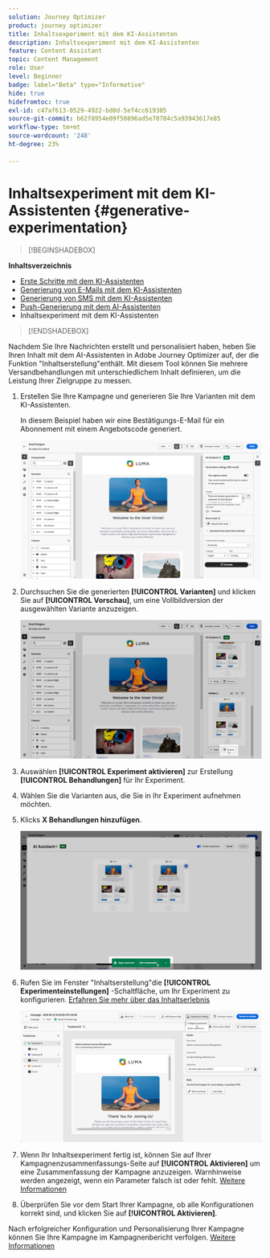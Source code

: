 ```yaml
---
solution: Journey Optimizer
product: journey optimizer
title: Inhaltsexperiment mit dem KI-Assistenten
description: Inhaltsexperiment mit dem KI-Assistenten
feature: Content Assistant
topic: Content Management
role: User
level: Beginner
badge: label="Beta" type="Informative"
hide: true
hidefromtoc: true
exl-id: c47af613-0529-4922-bd0d-5ef4cc619305
source-git-commit: b62f8954e09f50896ad5e70784c5a93943617e85
workflow-type: tm+mt
source-wordcount: '248'
ht-degree: 23%

---
```


# Inhaltsexperiment mit dem KI-Assistenten {#generative-experimentation}

>[!BEGINSHADEBOX]

**Inhaltsverzeichnis**

* [Erste Schritte mit dem KI-Assistenten](gs-generative.md)
* [Generierung von E-Mails mit dem KI-Assistenten](generative-email.md)
* [Generierung von SMS mit dem KI-Assistenten](generative-sms.md)
* [Push-Generierung mit dem AI-Assistenten](generative-push.md)
* Inhaltsexperiment mit dem KI-Assistenten

>[!ENDSHADEBOX]

Nachdem Sie Ihre Nachrichten erstellt und personalisiert haben, heben Sie Ihren Inhalt mit dem AI-Assistenten in Adobe Journey Optimizer auf, der die Funktion &quot;Inhaltserstellung&quot;enthält. Mit diesem Tool können Sie mehrere Versandbehandlungen mit unterschiedlichem Inhalt definieren, um die Leistung Ihrer Zielgruppe zu messen.

1. Erstellen Sie Ihre Kampagne und generieren Sie Ihre Varianten mit dem KI-Assistenten.

   In diesem Beispiel haben wir eine Bestätigungs-E-Mail für ein Abonnement mit einem Angebotscode generiert.

   ![](assets/experiment-genai-1.png)

1. Durchsuchen Sie die generierten **[!UICONTROL Varianten]** und klicken Sie auf **[!UICONTROL Vorschau]**, um eine Vollbildversion der ausgewählten Variante anzuzeigen.

   ![](assets/experiment-genai-2.png)

1. Auswählen **[!UICONTROL Experiment aktivieren]** zur Erstellung **[!UICONTROL Behandlungen]** für Ihr Experiment.

1. Wählen Sie die Varianten aus, die Sie in Ihr Experiment aufnehmen möchten.

1. Klicks **X Behandlungen hinzufügen**.

   ![](assets/experiment-genai-3.png)

1. Rufen Sie im Fenster &quot;Inhaltserstellung&quot;die **[!UICONTROL Experimenteinstellungen]** -Schaltfläche, um Ihr Experiment zu konfigurieren. [Erfahren Sie mehr über das Inhaltserlebnis](../campaigns/content-experiment.md)

   ![](assets/experiment-genai-4.png)

1. Wenn Ihr Inhaltsexperiment fertig ist, können Sie auf Ihrer Kampagnenzusammenfassungs-Seite auf **[!UICONTROL Aktivieren]** um eine Zusammenfassung der Kampagne anzuzeigen. Warnhinweise werden angezeigt, wenn ein Parameter falsch ist oder fehlt. [Weitere Informationen](../campaigns/content-experiment.md#treatment-experiment)

1. Überprüfen Sie vor dem Start Ihrer Kampagne, ob alle Konfigurationen korrekt sind, und klicken Sie auf **[!UICONTROL Aktivieren]**.

Nach erfolgreicher Konfiguration und Personalisierung Ihrer Kampagne können Sie Ihre Kampagne im Kampagnenbericht verfolgen. [Weitere Informationen](../reports/campaign-global-report.md)
